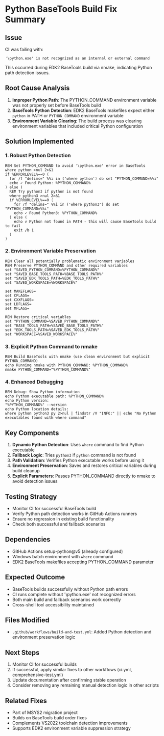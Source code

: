 # Python BaseTools Build Fix Summary

## Issue
CI was failing with:
```
'\python.exe' is not recognized as an internal or external command
```

This occurred during EDK2 BaseTools build via nmake, indicating Python path detection issues.

## Root Cause Analysis
1. **Improper Python Path**: The PYTHON_COMMAND environment variable was not properly set before BaseTools build
2. **BaseTools Python Detection**: EDK2 BaseTools makefiles expect either `python` in PATH or `PYTHON_COMMAND` environment variable
3. **Environment Variable Clearing**: The build process was clearing environment variables that included critical Python configuration

## Solution Implemented

### 1. Robust Python Detection
```batch
REM Set PYTHON_COMMAND to avoid '\python.exe' error in BaseTools
where python >nul 2>&1
if %ERRORLEVEL%==0 (
  for /f "delims=" %%i in ('where python') do set "PYTHON_COMMAND=%%i"
  echo ✓ Found Python: %PYTHON_COMMAND%
) else (
  REM Try python3 if python is not found
  where python3 >nul 2>&1
  if %ERRORLEVEL%==0 (
    for /f "delims=" %%i in ('where python3') do set "PYTHON_COMMAND=%%i"
    echo ✓ Found Python3: %PYTHON_COMMAND%
  ) else (
    echo ✗ Python not found in PATH - this will cause BaseTools build to fail
    exit /b 1
  )
)
```

### 2. Environment Variable Preservation
```batch
REM Clear all potentially problematic environment variables
REM Preserve PYTHON_COMMAND and other required variables
set "SAVED_PYTHON_COMMAND=%PYTHON_COMMAND%"
set "SAVED_BASE_TOOLS_PATH=%BASE_TOOLS_PATH%"
set "SAVED_EDK_TOOLS_PATH=%EDK_TOOLS_PATH%"
set "SAVED_WORKSPACE=%WORKSPACE%"

set MAKEFLAGS=
set CFLAGS=
set CXXFLAGS=
set LDFLAGS=
set MFLAGS=

REM Restore critical variables
set "PYTHON_COMMAND=%SAVED_PYTHON_COMMAND%"
set "BASE_TOOLS_PATH=%SAVED_BASE_TOOLS_PATH%"
set "EDK_TOOLS_PATH=%SAVED_EDK_TOOLS_PATH%"
set "WORKSPACE=%SAVED_WORKSPACE%"
```

### 3. Explicit Python Command to nmake
```batch
REM Build BaseTools with nmake (use clean environment but explicit PYTHON_COMMAND)
echo Running nmake with PYTHON_COMMAND: %PYTHON_COMMAND%
nmake PYTHON_COMMAND="%PYTHON_COMMAND%"
```

### 4. Enhanced Debugging
```batch
REM Debug: Show Python information
echo Python executable path: %PYTHON_COMMAND%
echo Python version: 
"%PYTHON_COMMAND%" --version
echo Python location details:
where python python3 py 2>nul | findstr /V "INFO:" || echo "No Python executables found with where command"
```

## Key Components
1. **Dynamic Python Detection**: Uses `where` command to find Python executable
2. **Fallback Logic**: Tries `python3` if `python` command is not found
3. **Path Validation**: Verifies Python executable works before using it
4. **Environment Preservation**: Saves and restores critical variables during build cleanup
5. **Explicit Parameters**: Passes PYTHON_COMMAND directly to nmake to avoid detection issues

## Testing Strategy
- Monitor CI for successful BaseTools build
- Verify Python path detection works in GitHub Actions runners
- Ensure no regression in existing build functionality
- Check both successful and fallback scenarios

## Dependencies
- GitHub Actions setup-python@v5 (already configured)
- Windows batch environment with `where` command
- EDK2 BaseTools makefiles accepting PYTHON_COMMAND parameter

## Expected Outcome
- BaseTools builds successfully without Python path errors
- CI runs complete without '\python.exe' not recognized errors
- Both main build and fallback scenarios work correctly
- Cross-shell tool accessibility maintained

## Files Modified
- `.github/workflows/build-and-test.yml`: Added Python detection and environment preservation logic

## Next Steps
1. Monitor CI for successful builds
2. If successful, apply similar fixes to other workflows (ci.yml, comprehensive-test.yml)
3. Update documentation after confirming stable operation
4. Consider removing any remaining manual detection logic in other scripts

## Related Fixes
- Part of MSYS2 migration project
- Builds on BaseTools build order fixes
- Complements VS2022 toolchain detection improvements
- Supports EDK2 environment variable suppression strategy
